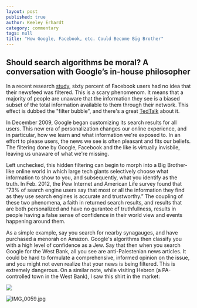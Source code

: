 ```yaml
---
layout: post
published: true
author: Keeley Erhardt
category: commentary
tags: null
title: "How Google, Facebook, etc. Could Become Big Brother"
---
```


## Should search algorithms be moral? A conversation with Google’s in-house philosopher

In a recent research [study](http://fusion.net/story/110543/most-facebook-users-still-dont-know-that-their-news-feeds-are-filtered-by-an-algorithm/), sixty percent of Facebook users had no idea that their newsfeed was filtered. This is a scary phenomenom. It means that a majority of people are unaware that the information they see is a biased subset of the total information available to them through their network. This effect is dubbed the "filter bubble", and there's a great [TedTalk](https://www.ted.com/talks/eli_pariser_beware_online_filter_bubbles?language=en) about it.

In December 2009, Google began customizing its search results for all users. This new era of personalization changes our online experience, and in particular, how we learn and what information we're exposed to. In an effort to please users, the news we see is often pleasant and fits our beliefs. The filtering done by Google, Facebook and the like is virtually invisbile, leaving us unaware of what we're missing.

Left unchecked, this hidden filtering can begin to morph into a Big Brother-like online world in which large tech giants selectively choose what information to show to you, and subsequently, what you identify as the truth. In Feb. 2012, the Pew Internet and American Life survey found that “73% of search engine users say that most or all the information they find as they use search engines is accurate and trustworthy.” The coupling of these two phenomena, a faith in returned search results, and results that are both personalized and have no gurantee of truthfullness, results in people having a false sense of confidence in their world view and events happening around them.

As a simple example, say you search for nearby synagauges, and have purchased a menorah on Amazon. Google's algorithms then classify you with a high level of confidence as a Jew. Say that then when you search Google for the West Bank, all you see are anti-Palestenian news articles. It could be hard to formulate a comprehensive, informed opinion on the issue, and you might not even realize that your news is being filtered. This is extremely dangerous. On a similar note, while visiting Hebron (a PA-controlled town in the West Bank), I saw this shirt in the market:

![]({{site.baseurl}}/assets/IMG_0059.jpg)

![IMG_0059.jpg]({{site.baseurl}}/assets/IMG_0059.jpg)
